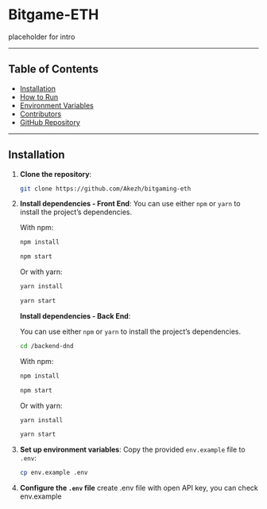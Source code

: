 
# Bitgame-ETH

placeholder for intro

---

## Table of Contents
- [Installation](#installation)
- [How to Run](#how-to-run)
- [Environment Variables](#environment-variables)
- [Contributors](#contributors)
- [GitHub Repository](#github-repository)

---

## Installation

1. **Clone the repository**:
   ```bash
   git clone https://github.com/Akezh/bitgaming-eth


2. **Install dependencies - Front End**:
   You can use either `npm` or `yarn` to install the project’s dependencies.

   With npm:
   ```bash
   npm install
   ```
     ```bash
   npm start
   ```

   Or with yarn:
   ```bash
   yarn install
   ```
     ```bash
   yarn start
   ```
   **Install dependencies - Back End**:

   You can use either `npm` or `yarn` to install the project’s dependencies.

    ```bash
   cd /backend-dnd
   ```

   With npm:

   ```bash
   npm install
   ```
   ```bash
   npm start
   ```

   Or with yarn:
   ```bash
   yarn install
   ```
   ```bash
   yarn start
   ```


3. **Set up environment variables**:
   Copy the provided `env.example` file to `.env`:
   ```bash
   cp env.example .env
   ```

4. **Configure the `.env` file** 
    create .env file with open API key, you can check env.example


 
  
